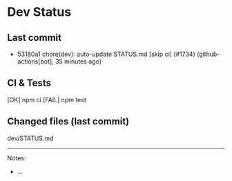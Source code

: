 # Dev Status

## Last commit
- 53180a1 chore(dev): auto-update STATUS.md [skip ci] (#1734) (github-actions[bot], 35 minutes ago)
## CI & Tests
[OK] npm ci
[FAIL] npm test

## Changed files (last commit)
dev/STATUS.md

---
Notes:
- ...
